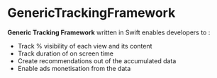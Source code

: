 
# GenericTrackingFramework

**Generic Tracking Framework** written in Swift enables developers to : 

* Track % visibility of each view and its content  
* Track duration of on screen time  
* Create recommendations out of the accumulated data
* Enable ads monetisation from the data
